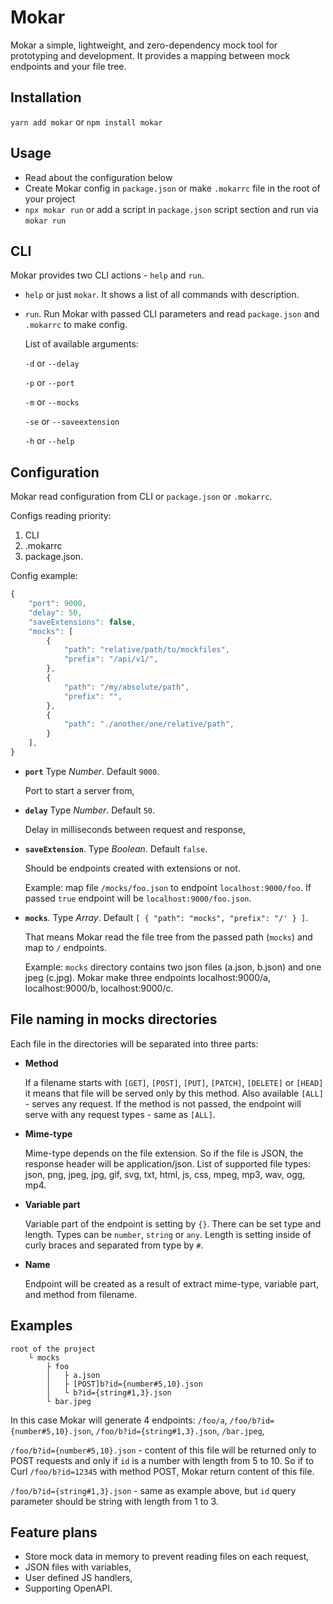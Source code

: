 # Mokar
Mokar a simple, lightweight, and zero-dependency mock tool for prototyping and development. It provides a mapping between mock endpoints and your file tree.

## Installation

`yarn add mokar` or `npm install mokar`

## Usage

- Read about the configuration below
- Create Mokar config in `package.json` or make `.mokarrc` file in the root of your project
- `npx mokar run` or add a script in `package.json` script section and run via `mokar run`

## CLI

Mokar provides two CLI actions - `help` and `run`.

- `help` or just `mokar`. It shows a list of all commands with description.

- `run`. Run Mokar with passed CLI parameters and read `package.json` and `.mokarrc` to make config.

    List of available arguments:

    `-d` or `--delay`

    `-p` or `--port`

    `-m` or `--mocks`

    `-se` or `--saveextension`

    `-h` or `--help`

## Configuration
Mokar read configuration from CLI or `package.json` or `.mokarrc`.

Configs reading priority:
1. CLI
2. .mokarrc
3. package.json.

Config example:
```js
{
    "port": 9000,
    "delay": 50,
    "saveExtensions": false,
    "mocks": [
        {
            "path": "relative/path/to/mockfiles",
            "prefix": "/api/v1/",
        },
        {
            "path": "/my/absolute/path",
            "prefix": "",
        },
        {
            "path": "./another/one/relative/path",
        }
    ],
}
```

- **`port`** Type _Number_. Default `9000`.

    Port to start a server from,

- **`delay`** Type _Number_. Default `50`.

    Delay in milliseconds between request and response,

- **`saveExtension`**. Type _Boolean_. Default `false`.

    Should be endpoints created with extensions or not.

    Example: map file `/mocks/foo.json` to endpoint `localhost:9000/foo`. If passed `true` endpoint will be `localhost:9000/foo.json`.

- **`mocks`**. Type _Array_. Default `[ { "path": "mocks", "prefix": "/' } ]`.

    That means Mokar read the file tree from the passed path (`mocks`) and map to `/` endpoints.

    Example: `mocks` directory contains two json files (a.json, b.json) and one jpeg (c.jpg). Mokar make three endpoints localhost:9000/a, localhost:9000/b, localhost:9000/c.

## File naming in mocks directories

Each file in the directories will be separated into three parts:

- **Method**

    If a filename starts with `[GET]`, `[POST]`, `[PUT]`, `[PATCH]`, `[DELETE]` or `[HEAD]` it means that file will be served only by this method. Also available `[ALL]` - serves any request. If the method is not passed, the endpoint will serve with any request types - same as `[ALL]`.

- **Mime-type**

    Mime-type depends on the file extension. So if the file is JSON, the response header will be application/json. List of supported file types: json, png, jpeg, jpg, gif, svg, txt, html, js, css, mpeg, mp3, wav, ogg, mp4.

- **Variable part**

    Variable part of the endpoint is setting by `{}`. There can be set type and length. Types can be `number`, `string` or `any`. Length is setting inside of curly braces and separated from type by `#`.

- **Name**

    Endpoint will be created as a result of extract mime-type, variable part, and method from filename.

## Examples

```
root of the project
    └ mocks
        ├ foo
        │   ├ a.json
        │   ├ [POST]b?id={number#5,10}.json
        │   └ b?id={string#1,3}.json
        └ bar.jpeg
```

In this case Mokar will generate 4 endpoints:
`/foo/a`,
`/foo/b?id={number#5,10}.json`,
`/foo/b?id={string#1,3}.json`,
`/bar.jpeg`,

`/foo/b?id={number#5,10}.json` - content of this file will be returned only to POST requests and only if `id` is a number with length from 5 to 10. So if to Curl `/foo/b?id=12345` with method POST, Mokar return content of this file.

`/foo/b?id={string#1,3}.json` - same as example above, but `id` query parameter should be string with length from 1 to 3.


## Feature plans
- Store mock data in memory to prevent reading files on each request,
- JSON files with variables,
- User defined JS handlers,
- Supporting OpenAPI.
